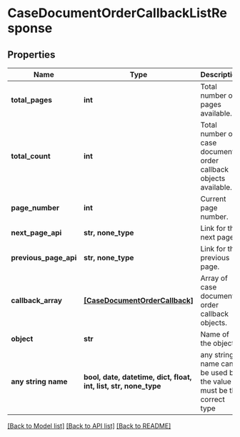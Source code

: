 # CaseDocumentOrderCallbackListResponse


## Properties
Name | Type | Description | Notes
------------ | ------------- | ------------- | -------------
**total_pages** | **int** | Total number of pages available. | 
**total_count** | **int** | Total number of case document order callback objects available. | 
**page_number** | **int** | Current page number. | 
**next_page_api** | **str, none_type** | Link for the next page. | 
**previous_page_api** | **str, none_type** | Link for the previous page. | 
**callback_array** | [**[CaseDocumentOrderCallback]**](CaseDocumentOrderCallback.md) | Array of case document order callback objects. | 
**object** | **str** | Name of the object. | defaults to "CaseDocumentOrderCallbackListResponse"
**any string name** | **bool, date, datetime, dict, float, int, list, str, none_type** | any string name can be used but the value must be the correct type | [optional]

[[Back to Model list]](../README.md#documentation-for-models) [[Back to API list]](../README.md#documentation-for-api-endpoints) [[Back to README]](../README.md)


